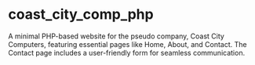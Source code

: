 # coast_city_comp_php
A minimal PHP-based website for the pseudo company, Coast City Computers, featuring essential pages like Home, About, and Contact. The Contact page includes a user-friendly form for seamless communication.
